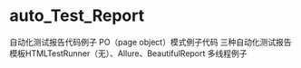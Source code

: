 # auto_Test_Report
自动化测试报告代码例子
PO（page object）模式例子代码
三种自动化测试报告模板HTMLTestRunner（无）、Allure、BeautifulReport
多线程例子
